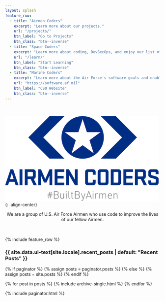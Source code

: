 ```yaml
---
layout: splash
feature_row:
  - title: "Airmen Coders"
    excerpt: "Learn more about our projects."
    url: "/projects/"
    btn_label: "Go to Projects"
    btn_class: "btn--inverse"
  - title: "Space Coders"
    excerpt: "Learn more about coding, DevSecOps, and enjoy our list of free courses."
    url: "/learn/"
    btn_label: "Start Learning"
    btn_class: "btn--inverse"
  - title: "Marine Coders"
    excerpt: "Learn more about the Air Force's software goals and enabling platforms on the Chief Software Officer's website."
    url: "https://software.af.mil"
    btn_label: "CSO Website"
    btn_class: "btn--inverse"
---
```

  
<br /><br />
![Airmen Coders logo with #BuiltByAirmen](/assets/images/AirmenCodersFull500x276.png){: .align-center}  

<p align="center">We are a group of U.S. Air Force Airmen who use code to improve the lives of our fellow Airmen.</p>
<br /><br />
{% include feature_row %}
  
<h3 class="archive__subtitle">{{ site.data.ui-text[site.locale].recent_posts | default: "Recent Posts" }}</h3>

{% if paginator %}
  {% assign posts = paginator.posts %}
{% else %}
  {% assign posts = site.posts %}
{% endif %}

{% for post in posts %}
  {% include archive-single.html %}
{% endfor %}

{% include paginator.html %}



